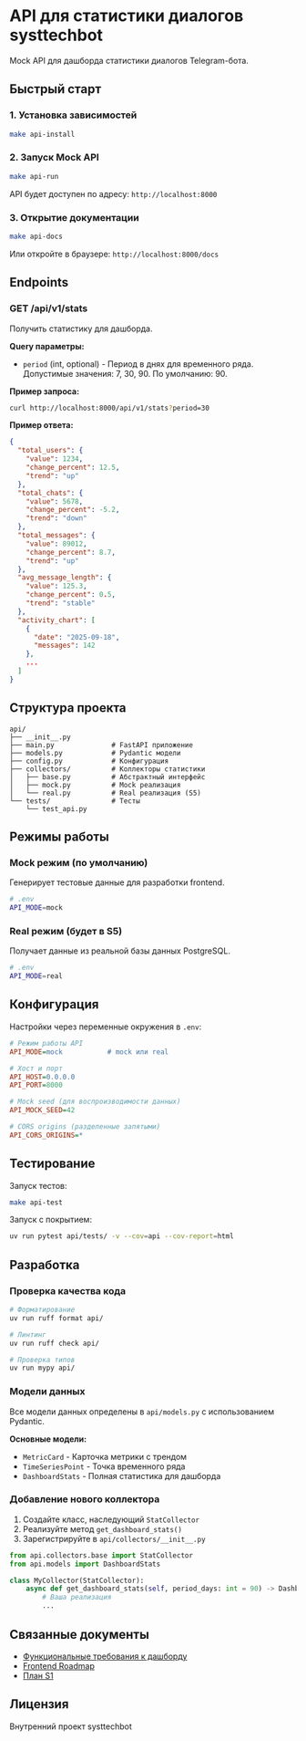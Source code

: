 # API для статистики диалогов systtechbot

Mock API для дашборда статистики диалогов Telegram-бота.

## Быстрый старт

### 1. Установка зависимостей

```bash
make api-install
```

### 2. Запуск Mock API

```bash
make api-run
```

API будет доступен по адресу: `http://localhost:8000`

### 3. Открытие документации

```bash
make api-docs
```

Или откройте в браузере: `http://localhost:8000/docs`

## Endpoints

### GET /api/v1/stats

Получить статистику для дашборда.

**Query параметры:**
- `period` (int, optional) - Период в днях для временного ряда. Допустимые значения: 7, 30, 90. По умолчанию: 90.

**Пример запроса:**
```bash
curl http://localhost:8000/api/v1/stats?period=30
```

**Пример ответа:**
```json
{
  "total_users": {
    "value": 1234,
    "change_percent": 12.5,
    "trend": "up"
  },
  "total_chats": {
    "value": 5678,
    "change_percent": -5.2,
    "trend": "down"
  },
  "total_messages": {
    "value": 89012,
    "change_percent": 8.7,
    "trend": "up"
  },
  "avg_message_length": {
    "value": 125.3,
    "change_percent": 0.5,
    "trend": "stable"
  },
  "activity_chart": [
    {
      "date": "2025-09-18",
      "messages": 142
    },
    ...
  ]
}
```

## Структура проекта

```
api/
├── __init__.py
├── main.py              # FastAPI приложение
├── models.py            # Pydantic модели
├── config.py            # Конфигурация
├── collectors/          # Коллекторы статистики
│   ├── base.py          # Абстрактный интерфейс
│   ├── mock.py          # Mock реализация
│   └── real.py          # Real реализация (S5)
└── tests/               # Тесты
    └── test_api.py
```

## Режимы работы

### Mock режим (по умолчанию)

Генерирует тестовые данные для разработки frontend.

```bash
# .env
API_MODE=mock
```

### Real режим (будет в S5)

Получает данные из реальной базы данных PostgreSQL.

```bash
# .env
API_MODE=real
```

## Конфигурация

Настройки через переменные окружения в `.env`:

```ini
# Режим работы API
API_MODE=mock           # mock или real

# Хост и порт
API_HOST=0.0.0.0
API_PORT=8000

# Mock seed (для воспроизводимости данных)
API_MOCK_SEED=42

# CORS origins (разделенные запятыми)
API_CORS_ORIGINS=*
```

## Тестирование

Запуск тестов:

```bash
make api-test
```

Запуск с покрытием:

```bash
uv run pytest api/tests/ -v --cov=api --cov-report=html
```

## Разработка

### Проверка качества кода

```bash
# Форматирование
uv run ruff format api/

# Линтинг
uv run ruff check api/

# Проверка типов
uv run mypy api/
```

### Модели данных

Все модели данных определены в `api/models.py` с использованием Pydantic.

**Основные модели:**
- `MetricCard` - Карточка метрики с трендом
- `TimeSeriesPoint` - Точка временного ряда
- `DashboardStats` - Полная статистика для дашборда

### Добавление нового коллектора

1. Создайте класс, наследующий `StatCollector`
2. Реализуйте метод `get_dashboard_stats()`
3. Зарегистрируйте в `api/collectors/__init__.py`

```python
from api.collectors.base import StatCollector
from api.models import DashboardStats

class MyCollector(StatCollector):
    async def get_dashboard_stats(self, period_days: int = 90) -> DashboardStats:
        # Ваша реализация
        ...
```

## Связанные документы

- [Функциональные требования к дашборду](../frontend/doc/dashboard-requirements.md)
- [Frontend Roadmap](../frontend/doc/frontend-roadmap.md)
- [План S1](../s1-mock-api-dashboard.plan.md)

## Лицензия

Внутренний проект systtechbot

